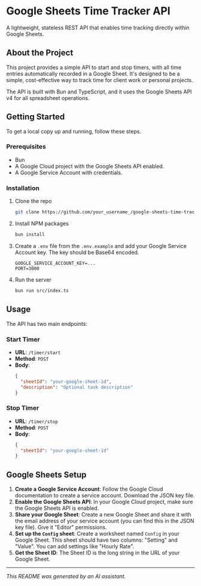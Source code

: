 # Google Sheets Time Tracker API

A lightweight, stateless REST API that enables time tracking directly within Google Sheets.

## About the Project

This project provides a simple API to start and stop timers, with all time entries automatically recorded in a Google Sheet. It's designed to be a simple, cost-effective way to track time for client work or personal projects.

The API is built with Bun and TypeScript, and it uses the Google Sheets API v4 for all spreadsheet operations.

## Getting Started

To get a local copy up and running, follow these steps.

### Prerequisites

*   Bun
*   A Google Cloud project with the Google Sheets API enabled.
*   A Google Service Account with credentials.

### Installation

1.  Clone the repo
    ```sh
    git clone https://github.com/your_username_/google-sheets-time-tracker-api.git
    ```
2.  Install NPM packages
    ```sh
    bun install
    ```
3.  Create a `.env` file from the `.env.example` and add your Google Service Account key. The key should be Base64 encoded.
    ```
    GOOGLE_SERVICE_ACCOUNT_KEY=...
    PORT=3000
    ```
4.  Run the server
    ```sh
    bun run src/index.ts
    ```

## Usage

The API has two main endpoints:

### Start Timer

*   **URL**: `/timer/start`
*   **Method**: `POST`
*   **Body**:
    ```json
    {
      "sheetId": "your-google-sheet-id",
      "description": "Optional task description"
    }
    ```

### Stop Timer

*   **URL**: `/timer/stop`
*   **Method**: `POST`
*   **Body**:
    ```json
    {
      "sheetId": "your-google-sheet-id"
    }
    ```

## Google Sheets Setup

1.  **Create a Google Service Account**: Follow the Google Cloud documentation to create a service account. Download the JSON key file.
2.  **Enable the Google Sheets API**: In your Google Cloud project, make sure the Google Sheets API is enabled.
3.  **Share your Google Sheet**: Create a new Google Sheet and share it with the email address of your service account (you can find this in the JSON key file). Give it "Editor" permissions.
4.  **Set up the `Config` sheet**: Create a worksheet named `Config` in your Google Sheet. This sheet should have two columns: "Setting" and "Value". You can add settings like "Hourly Rate".
5.  **Get the Sheet ID**: The Sheet ID is the long string in the URL of your Google Sheet.

---

_This README was generated by an AI assistant._
